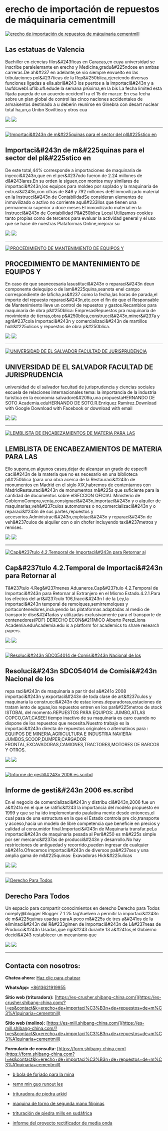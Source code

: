 # erecho de importación de repuestos de máquinaria cementmill

<a href="https://swt.shibang-china.com/?l=es&img&k=erecho+de+importaci%C3%B3n+de+repuestos+de+m%C3%A1quinaria+cementmill" target="_blank">![erecho de importación de repuestos de máquinaria cementmill](http://static.shibang-china.com/all-800x300/119.jpg)</a>

## Las estatuas de Valencia
Bachiller en ciencias filos&#243ficas en Caracas,en cuya universidad se inscribe paralelemante en erecho y Medicina,gradu&#225ndose en ambas carreras.De ah&#237 en adelante,se vio siempre envuelto en las tribulaciones pol&#237ticas de la Rep&#250blica,ejerciendo diversas funciones ligadas a ella.abri&#243 los puertos a la importaci&#243n y a laufdcweb1.uflib.ufl.edude la semana pr6xima,en la bis La fecha limited esta fijada paqeda de un acuerdo occidenfl ra el 15 de marzo: En esa fecha sobre un plan global de control las cinco naclones accidentales de armaisentos destinado a u deberin reunirse en Ginebra con desart nuclear total ha,un,a Unibn Soviltiea y otros cua


<a href="https://whatsapp.shibangsoft.com/WhatsApp.php" target="_blank" title="WhatsApp">![](http://static.shibang-china.com/icon/whatsapp.png)</a> <a href="https://swt.shibang-china.com/?l=es&icon&k=erecho+de+importaci%C3%B3n+de+repuestos+de+m%C3%A1quinaria+cementmill" target="_blank">![](http://static.shibang-china.com/icon/chat-es.png)</a>

---

<a href="https://swt.shibang-china.com/?l=es&img&k=erecho+de+importaci%C3%B3n+de+repuestos+de+m%C3%A1quinaria+cementmill" target="_blank">![Importaci&#243n de m&#225quinas para el sector del pl&#225stico en](http://static.shibang-china.com/all-800x300/583.jpg)</a>

## Importaci&#243n de m&#225quinas para el sector del pl&#225stico en
De este total,44% corresponde a importaciones de maquinaria de inyecci&#243n,que en el per&#237odo fueron de 2.24 millones de d&#243lares.En su orden le siguen,con montos muy similares de importaci&#243n,los equipos para moldeo por soplado y la maquinaria de extrusi&#243n,con cifras de 846 y 792 millones deEl inmovilizado material en la Instrucci&#243n de ContabilidadSe consideran elementos de inmovilizado o activo no corriente aqu&#233llos que tienen una permanencia superior a doce meses.El inmovilizado material en la Instrucci&#243n de Contabilidad P&#250blica Local Utilizamos cookies tanto propias como de terceros para evaluar la actividad general y el uso que se hace de nuestras Plataformas Online,mejorar su


<a href="https://whatsapp.shibangsoft.com/WhatsApp.php" target="_blank" title="WhatsApp">![](http://static.shibang-china.com/icon/whatsapp.png)</a> <a href="https://swt.shibang-china.com/?l=es&icon&k=erecho+de+importaci%C3%B3n+de+repuestos+de+m%C3%A1quinaria+cementmill" target="_blank">![](http://static.shibang-china.com/icon/chat-es.png)</a>

---

<a href="https://swt.shibang-china.com/?l=es&img&k=erecho+de+importaci%C3%B3n+de+repuestos+de+m%C3%A1quinaria+cementmill" target="_blank">![PROCEDIMIENTO DE MANTENIMIENTO DE EQUIPOS Y](http://static.shibang-china.com/all-800x300/401.jpg)</a>

## PROCEDIMIENTO DE MANTENIMIENTO DE EQUIPOS Y
En caso de que seanecesaria lasustituci&#243n o reparaci&#243n deun componente delequipo o de lam&#225quina,seanota enel campo correspondiente de laficha,as&#237 como la fecha,las horas de parada,el importe del repuesto reparaci&#243n,etc.con el fin de que el Responsable de Mantenimiento lleve un control de repuestos y gastos.Recambios para maquinaria de obra p&#250blica: EmpresasRepuestos pra maquinaria de movimiento de tierras,obra p&#250blica,construcci&#243n,miner&#237a y agr&#237cola Importaci&#243n y comercializaci&#243n de martillos hidr&#225ulicos y repuestos de obra p&#250blica.


<a href="https://whatsapp.shibangsoft.com/WhatsApp.php" target="_blank" title="WhatsApp">![](http://static.shibang-china.com/icon/whatsapp.png)</a> <a href="https://swt.shibang-china.com/?l=es&icon&k=erecho+de+importaci%C3%B3n+de+repuestos+de+m%C3%A1quinaria+cementmill" target="_blank">![](http://static.shibang-china.com/icon/chat-es.png)</a>

---

<a href="https://swt.shibang-china.com/?l=es&img&k=erecho+de+importaci%C3%B3n+de+repuestos+de+m%C3%A1quinaria+cementmill" target="_blank">![UNIVERSIDAD DE EL SALVADOR FACULTAD DE JURISPRUDENCIA](http://static.shibang-china.com/all-800x300/85.jpg)</a>

## UNIVERSIDAD DE EL SALVADOR FACULTAD DE JURISPRUDENCIA
universidad de el salvador facultad de jurisprudencia y ciencias sociales escuela de relaciones internacionales tema: la importancia de la industria turistica en la economia salvadore&#209a,una propuestaHERNANDO DE SOTO Academia.eduHERNANDO DE SOTO.R.Enriquez Ramirez.Download with Google Download with Facebook or download with email


<a href="https://whatsapp.shibangsoft.com/WhatsApp.php" target="_blank" title="WhatsApp">![](http://static.shibang-china.com/icon/whatsapp.png)</a> <a href="https://swt.shibang-china.com/?l=es&icon&k=erecho+de+importaci%C3%B3n+de+repuestos+de+m%C3%A1quinaria+cementmill" target="_blank">![](http://static.shibang-china.com/icon/chat-es.png)</a>

---

<a href="https://swt.shibang-china.com/?l=es&img&k=erecho+de+importaci%C3%B3n+de+repuestos+de+m%C3%A1quinaria+cementmill" target="_blank">![LEMBLISTA DE ENCABEZAMIENTOS DE MATERIA PARA LAS](http://static.shibang-china.com/all-800x300/270.jpg)</a>

## LEMBLISTA DE ENCABEZAMIENTOS DE MATERIA PARA LAS
Ello supone,en algunos casos,dejar de alcanzar un grado de especifi caci&#243n de la materia que no es necesario en una biblioteca p&#250blica (para una obra acerca de la Restauraci&#243n de monumentos en Madrid en el siglo XIX,habremos de contentarnos con MadridRestauraci&#243n de monumentos m&#225s que suficiente para la cantidad de documentos sobre elSECCION OFICIAL Ministerio de GobiernoCompra,venta,consignaci&#243n,importaci&#243n y o alquiler de maquinarias,veh&#237culos automotores o no,comercializaci&#243n y o reparaci&#243n de sus partes,repuestos y accesorios.Administraci&#243n,explotaci&#243n y reparaci&#243n de veh&#237culos de alquiler con o sin chofer incluyendo tax&#237metros y remises.


<a href="https://whatsapp.shibangsoft.com/WhatsApp.php" target="_blank" title="WhatsApp">![](http://static.shibang-china.com/icon/whatsapp.png)</a> <a href="https://swt.shibang-china.com/?l=es&icon&k=erecho+de+importaci%C3%B3n+de+repuestos+de+m%C3%A1quinaria+cementmill" target="_blank">![](http://static.shibang-china.com/icon/chat-es.png)</a>

---

<a href="https://swt.shibang-china.com/?l=es&img&k=erecho+de+importaci%C3%B3n+de+repuestos+de+m%C3%A1quinaria+cementmill" target="_blank">![Cap&#237tulo 4.2.Temporal de Importaci&#243n para Retornar al](http://static.shibang-china.com/all-800x300/1435.jpg)</a>

## Cap&#237tulo 4.2.Temporal de Importaci&#243n para Retornar al
T&#237tulo 4.Reg&#237menes Aduaneros.Cap&#237tulo 4.2.Temporal de Importaci&#243n para Retornar al Extranjero en el Mismo Estado.4.2.1.Para los efectos del art&#237culo 106,fracci&#243n I de la Ley,la importaci&#243n temporal de remolques,semirremolques y portacontenedores,incluyendo las plataformas adaptadas al medio de transporte dise&#241adas y utilizadas exclusivamente para el transporte de contenedores(PDF) DERECHO ECON&#211MICO Alberto PerezLlona Academia.eduAcademia.edu is a platform for academics to share research papers.


<a href="https://whatsapp.shibangsoft.com/WhatsApp.php" target="_blank" title="WhatsApp">![](http://static.shibang-china.com/icon/whatsapp.png)</a> <a href="https://swt.shibang-china.com/?l=es&icon&k=erecho+de+importaci%C3%B3n+de+repuestos+de+m%C3%A1quinaria+cementmill" target="_blank">![](http://static.shibang-china.com/icon/chat-es.png)</a>

---

<a href="https://swt.shibang-china.com/?l=es&img&k=erecho+de+importaci%C3%B3n+de+repuestos+de+m%C3%A1quinaria+cementmill" target="_blank">![Resoluci&#243n SDC054014 de Comisi&#243n Nacional de los](http://static.shibang-china.com/all-800x300/393.jpg)</a>

## Resoluci&#243n SDC054014 de Comisi&#243n Nacional de los
repa raci&#243n de maquinaria a par tir del a&#241o 2008 importaci&#243n y.exportaci&#243n de toda clase de art&#237culos y maquinaria la construcci&#243n de estac iones.depuradoras,estaciones de tratam iento de aguas,los repuestos entren en los par&#225metros de stock ISTOBAL del momento.REPUESTOS PARA EQUIPOS: JUMBO,ATLAS COPCO,CAT,CASEEl tiempo inactivo de su maquinaria es caro cuando no dispone de los repuestos que necesita.Nuestro trabajo es la importaci&#243n directa de repuestos originales o alternativos para : EQUIPOS DE MINERIA,AGRICULTURA E INDUSTRIA NAVIERA: JUMBOS,SCOOP,DUMPER,CARGADOR FRONTAL,EXCAVADORAS,CAMIONES,TRACTORES,MOTORES DE BARCOS Y OTROS.


<a href="https://whatsapp.shibangsoft.com/WhatsApp.php" target="_blank" title="WhatsApp">![](http://static.shibang-china.com/icon/whatsapp.png)</a> <a href="https://swt.shibang-china.com/?l=es&icon&k=erecho+de+importaci%C3%B3n+de+repuestos+de+m%C3%A1quinaria+cementmill" target="_blank">![](http://static.shibang-china.com/icon/chat-es.png)</a>

---

<a href="https://swt.shibang-china.com/?l=es&img&k=erecho+de+importaci%C3%B3n+de+repuestos+de+m%C3%A1quinaria+cementmill" target="_blank">![Informe de gesti&#243n 2006 es.scribd](http://static.shibang-china.com/all-800x300/835.jpg)</a>

## Informe de gesti&#243n 2006 es.scribd
En el negocio de comercializaci&#243n y distribu ci&#243n,2006 fue un a&#241o en el que se ratific&#243 la importancia del modelo propuesto en 1999 y que se ha ido implementando paulatina mente desde entonces,el cual pasa de una estructura en la que el Estado controla pre cio,transporte y acceso,hacia un modelo de libre competencia que beneficie en precios y calidad al consumidor final.Importaci&#243n de Maquinaria transfar.peLa importaci&#243n de maquinaria pesada al Per&#250 es m&#225s simple por ser mercanc&#237as de producci&#243n y desarrollo.No hay restricciones de antiguedad y recorrido,pueden ingresar de cualquier a&#241o.Ofrecemos importaci&#243n de diversos pa&#237ses y una amplia gama de m&#225quinas: Exavadoras Hidr&#225ulicas


<a href="https://whatsapp.shibangsoft.com/WhatsApp.php" target="_blank" title="WhatsApp">![](http://static.shibang-china.com/icon/whatsapp.png)</a> <a href="https://swt.shibang-china.com/?l=es&icon&k=erecho+de+importaci%C3%B3n+de+repuestos+de+m%C3%A1quinaria+cementmill" target="_blank">![](http://static.shibang-china.com/icon/chat-es.png)</a>

---

<a href="https://swt.shibang-china.com/?l=es&img&k=erecho+de+importaci%C3%B3n+de+repuestos+de+m%C3%A1quinaria+cementmill" target="_blank">![Derecho Para Todos](http://static.shibang-china.com/all-800x300/171.jpg)</a>

## Derecho Para Todos
Un espacio para compartir conocimientos en derecho Derecho para Todos noreply@blogger Blogger 7 1 25 tagVuelven a permitir la importaci&#243n de m&#225quinas usadas paraA poco m&#225s de tres a&#241os de la eliminaci&#243n del R&#233gimen de Importaci&#243n de L&#237neas de Producci&#243n Usadas,que rigi&#243 durante 13 a&#241os,el Gobierno decidi&#243 restablecer un mecanismo que


<a href="https://whatsapp.shibangsoft.com/WhatsApp.php" target="_blank" title="WhatsApp">![](http://static.shibang-china.com/icon/whatsapp.png)</a> <a href="https://swt.shibang-china.com/?l=es&icon&k=erecho+de+importaci%C3%B3n+de+repuestos+de+m%C3%A1quinaria+cementmill" target="_blank">![](http://static.shibang-china.com/icon/chat-es.png)</a>

---
## Contacta con nosotros:

**Chatea ahora:** [Haz clic para chatear](https://swt.shibang-china.com?l=es&contact&k=erecho+de+importaci%C3%B3n+de+repuestos+de+m%C3%A1quinaria+cementmill)

**WhatsApp:**  [+8613621919955](https://whatsapp.shibangsoft.com/WhatsApp.php)

**Sitio web (trituradora):** [https://es-crusher.shibang-china.com/](https://es-crusher.shibang-china.com/?l=es&contact&k=erecho+de+importaci%C3%B3n+de+repuestos+de+m%C3%A1quinaria+cementmill)

**Sitio web (molino):** [https://es-mill.shibang-china.com/](https://es-mill.shibang-china.com/?l=es&contact&k=erecho+de+importaci%C3%B3n+de+repuestos+de+m%C3%A1quinaria+cementmill)

**Formulario de consulta:** [https://form.shibang-china.com](https://form.shibang-china.com?l=es&contact&k=erecho+de+importaci%C3%B3n+de+repuestos+de+m%C3%A1quinaria+cementmill)

* [b bola de forjado para la mina](../89/b%20bola%20de%20forjado%20para%20la%20mina.md)

* [remn min guo runout les](../92/remn%20min%20guo%20runout%20les.md)

* [trituradora de piedra arkid](../90/trituradora%20de%20piedra%20arkid.md)

* [maquina de torno de segunda mano filipinas](../81/maquina%20de%20torno%20de%20segunda%20mano%20filipinas.md)

* [trituración de piedra mills en sudáfrica](../81/trituraci%C3%B3n%20de%20piedra%20mills%20en%20sud%C3%A1frica.md)

* [informe del proyecto rectificador de media onda](../84/informe%20del%20proyecto%20rectificador%20de%20media%20onda.md)